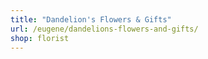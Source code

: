 ```yaml
---
title: "Dandelion's Flowers & Gifts"
url: /eugene/dandelions-flowers-and-gifts/
shop: florist
---
```

